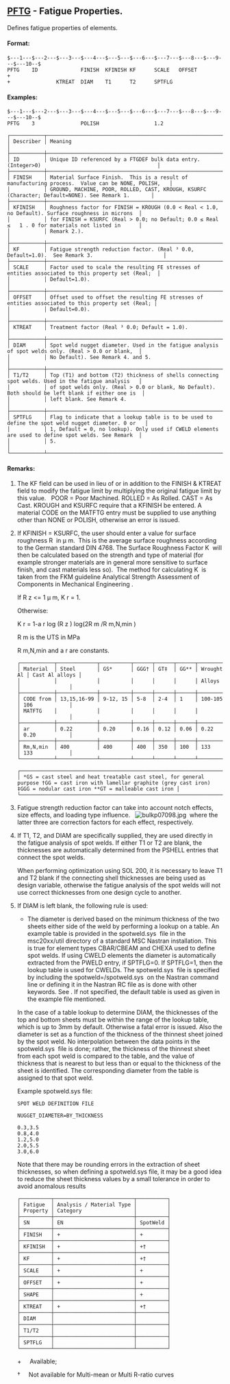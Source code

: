 ## [PFTG](https://nexus.hexagon.com/documentationcenter/bundle/MSC_Nastran_2022.4/page/Nastran_Combined_Book/qrg/bulkp/TOC.PFTG.xhtml) - Fatigue Properties.

Defines fatigue properties of elements.

#### Format:

```nastran
$---1---$---2---$---3---$---4---$---5---$---6---$---7---$---8---$---9---$---10--$
PFTG    ID              FINISH  KFINISH KF      SCALE   OFFSET          +       
+               KTREAT  DIAM    T1      T2      SPTFLG                          
```

#### Examples:

```nastran
$---1---$---2---$---3---$---4---$---5---$---6---$---7---$---8---$---9---$---10--$
PFTG    3               POLISH                  1.2                             
```

```text
┌───────────┬────────────────────────────────────────────────────────────────────────────────────────────────────┐
│ Describer │ Meaning                                                                                            │
├───────────┼────────────────────────────────────────────────────────────────────────────────────────────────────┤
│ ID        │ Unique ID referenced by a FTGDEF bulk data entry. (Integer>0)                                      │
├───────────┼────────────────────────────────────────────────────────────────────────────────────────────────────┤
│ FINISH    │ Material Surface Finish.  This is a result of manufacturing process.  Value can be NONE, POLISH,   │
│           │ GROUND, MACHINE, POOR, ROLLED, CAST, KROUGH, KSURFC (Character; Default=NONE). See Remark 1.       │
├───────────┼────────────────────────────────────────────────────────────────────────────────────────────────────┤
│ KFINISH   │ Roughness factor for FINISH = KROUGH (0.0 < Real < 1.0, no Default). Surface roughness in microns  │
│           │ for FINISH = KSURFC (Real > 0.0; no Default; 0.0 ≤ Real ≤   1 . 0 for materials not listed in      │
│           │ Remark 2.).                                                                                        │
├───────────┼────────────────────────────────────────────────────────────────────────────────────────────────────┤
│ KF        │ Fatigue strength reduction factor. (Real ³ 0.0, Default=1.0).  See Remark 3.                       │
├───────────┼────────────────────────────────────────────────────────────────────────────────────────────────────┤
│ SCALE     │ Factor used to scale the resulting FE stresses of entities associated to this property set (Real;  │
│           │ Default=1.0).                                                                                      │
├───────────┼────────────────────────────────────────────────────────────────────────────────────────────────────┤
│ OFFSET    │ Offset used to offset the resulting FE stresses of entities associated to this property set (Real; │
│           │ Default=0.0).                                                                                      │
├───────────┼────────────────────────────────────────────────────────────────────────────────────────────────────┤
│ KTREAT    │ Treatment factor (Real ³ 0.0; Default = 1.0).                                                      │
├───────────┼────────────────────────────────────────────────────────────────────────────────────────────────────┤
│ DIAM      │ Spot weld nugget diameter. Used in the fatigue analysis of spot welds only. (Real > 0.0 or blank,  │
│           │ No Default). See Remark 4. and 5.                                                                  │
├───────────┼────────────────────────────────────────────────────────────────────────────────────────────────────┤
│ T1/T2     │ Top (T1) and bottom (T2) thickness of shells connecting spot welds. Used in the fatigue analysis   │
│           │ of spot welds only. (Real > 0.0 or blank, No Default). Both should be left blank if either one is  │
│           │ left blank. See Remark 4.                                                                          │
├───────────┼────────────────────────────────────────────────────────────────────────────────────────────────────┤
│ SPTFLG    │ Flag to indicate that a lookup table is to be used to define the spot weld nugget diameter. 0 or   │
│           │ 1, Default = 0, no lookup). Only used if CWELD elements are used to define spot welds. See Remark  │
│           │ 5.                                                                                                 │
└───────────┴────────────────────────────────────────────────────────────────────────────────────────────────────┘
```

#### Remarks:

1. The KF field can be used in lieu of or in addition to the FINISH & KTREAT field to modify the fatigue limit by multiplying the original fatigue limit by this value.   POOR = Poor Machined. ROLLED = As Rolled. CAST = As Cast. KROUGH and KSURFC require that a KFINISH be entered. A material CODE on the MATFTG entry must be supplied to use anything other than NONE or POLISH, otherwise an error is issued.
2. If KFINISH = KSURFC, the user should enter a value for surface roughness R  in  μ m.  This is the average surface roughness according to the German standard DIN 4768. The Surface Roughness Factor K  will then be calculated based on the strength and type of material (for example stronger materials are in general more sensitive to surface finish, and cast materials less so).  The method for calculating K  is taken from the FKM guideline  Analytical Strength Assessment of Components in Mechanical Engineering .

     If R z  <= 1 μ m, K r  = 1.

     Otherwise:

     K r  = 1-a r  log (R z ) log(2R m /R m,N,min )

     R m  is the UTS in MPa

     R m,N,min  and a r  are constants.

     ```text
     ┌───────────┬─────────────┬──────────┬──────┬──────┬──────┬────────────┬────────────────┐
     │ Material  │ Steel       │ GS*      │ GGG† │ GT‡  │ GG** │ Wrought Al │ Cast Al alloys │
     │           │             │          │      │      │      │ Alloys     │                │
     ├───────────┼─────────────┼──────────┼──────┼──────┼──────┼────────────┼────────────────┤
     │ CODE from │ 13,15,16-99 │ 9-12, 15 │ 5-8  │ 2-4  │ 1    │ 100-105    │ 106            │
     │ MATFTG    │             │          │      │      │      │            │                │
     ├───────────┼─────────────┼──────────┼──────┼──────┼──────┼────────────┼────────────────┤
     │ ar        │ 0.22        │ 0.20     │ 0.16 │ 0.12 │ 0.06 │ 0.22       │ 0.20           │
     ├───────────┼─────────────┼──────────┼──────┼──────┼──────┼────────────┼────────────────┤
     │ Rm,N,min  │ 400         │ 400      │ 400  │ 350  │ 100  │ 133        │ 133            │
     └───────────┴─────────────┴──────────┴──────┴──────┴──────┴────────────┴────────────────┘
     ```

     ```text
     ┌─────────────────────────────────────────────────────────────────────────────────────────────────────────────────────────────────────────────────────────────────────────────────┐
     │ *GS = cast steel and heat treatable cast steel, for general purpose †GG = cast iron with lamellar graphite (grey cast iron) ‡GGG = nodular cast iron **GT = malleable cast iron │
     └─────────────────────────────────────────────────────────────────────────────────────────────────────────────────────────────────────────────────────────────────────────────────┘
     ```

3. Fatigue strength reduction factor can take into account notch effects, size effects, and loading type influence.   ![bulkp07098.jpg](https://help-be.hexagonmi.com/bundle/MSC_Nastran_2022.4/page/Nastran_Combined_Book/qrg/bulkp/../../../assets/bulkp07098.jpg?_LANG=enus)  where the latter three are correction factors for each effect, respectively.
4. If T1, T2, and DIAM are specifically supplied, they are used directly in the fatigue analysis of spot welds. If either T1 or T2 are blank, the thicknesses are automatically determined from the PSHELL entries that connect the spot welds.

     When performing optimization using SOL 200, it is necessary to leave T1 and T2 blank if the connecting shell thicknesses are being used as design variable, otherwise the fatigue analysis of the spot welds will not use correct thicknesses from one design cycle to another.

5. If DIAM is left blank, the following rule is used:

     - The diameter is derived based on the minimum thickness of the two sheets either side of the weld by performing a lookup on a table. An example table is provided in the  spotweld.sys  file in the msc20xx/util directory of a standard MSC Nastran installation. This is true for element types CBAR/CBEAM and CHEXA used to define spot welds. If using CWELD elements the diameter is automatically extracted from the PWELD entry, if SPTFLG=0. If SPTFLG=1, then the lookup table is used for CWELDs. The  spotweld.sys  file is specified by including the  spotweld=<path>/spotweld.sys  on the Nastran command line or defining it in the Nastran RC file as is done with other keywords. See  . If not specified, the default table is used as given in the example file mentioned.

     In the case of a table lookup to determine DIAM, the thicknesses of the top and bottom sheets must be within the range of the lookup table, which is up to 3mm by default. Otherwise a fatal error is issued. Also the diameter is set as a function of the thickness of the thinnest sheet joined by the spot weld. No interpolation between the data points in the  spotweld.sys  file is done; rather, the thickness of the thinnest sheet from each spot weld is compared to the table, and the value of thickness that is nearest to but less than or equal to the thickness of the sheet is identified. The corresponding diameter from the table is assigned to that spot weld.

     Example  spotweld.sys  file:

     ```text
     SPOT WELD DEFINITION FILE 
     
     NUGGET_DIAMETER=BY_THICKNESS 

     0.3,3.5 
     0.8,4.0 
     1.2,5.0 
     2.0,5.5 
     3.0,6.0
     ```

     Note that there may be rounding errors in the extraction of sheet thicknesses, so when defining a  spotweld.sys  file, it may be a good idea to reduce the sheet thickness values by a small tolerance in order to avoid anomalous results

     ```text
     ┌──────────┬──────────────────────────┬──────────┐
     │ Fatigue  │ Analysis / Material Type │          │
     │ Property │ Category                 │          │
     ├──────────┼──────────────────────────┼──────────┤
     │ SN       │ EN                       │ SpotWeld │
     ├──────────┼──────────────────────────┼──────────┤
     │ FINISH   │ +                        │ +        │
     ├──────────┼──────────────────────────┼──────────┤
     │ KFINISH  │ +                        │ +†       │
     ├──────────┼──────────────────────────┼──────────┤
     │ KF       │ +                        │ +†       │
     ├──────────┼──────────────────────────┼──────────┤
     │ SCALE    │ +                        │ +        │
     ├──────────┼──────────────────────────┼──────────┤
     │ OFFSET   │ +                        │ +        │
     ├──────────┼──────────────────────────┼──────────┤
     │ SHAPE    │                          │ +        │
     ├──────────┼──────────────────────────┼──────────┤
     │ KTREAT   │ +                        │ +†       │
     ├──────────┼──────────────────────────┼──────────┤
     │ DIAM     │                          │          │
     ├──────────┼──────────────────────────┼──────────┤
     │ T1/T2    │                          │          │
     ├──────────┼──────────────────────────┼──────────┤
     │ SPTFLG   │                          │          │
     └──────────┴──────────────────────────┴──────────┘
     ```

     \+     Available;
     
     †      Not available for Multi-mean or Multi R-ratio curves

